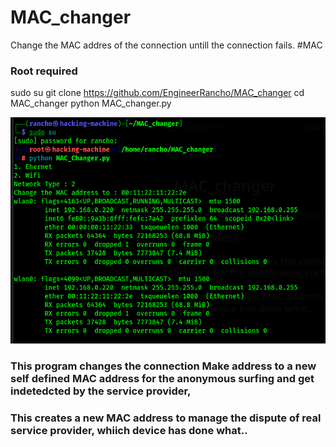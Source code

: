 # MAC_changer
Change the MAC addres of the connection untill the connection fails. #MAC

### Root required

sudo su
git clone https://github.com/EngineerRancho/MAC_changer
cd MAC_changer
python MAC_changer.py

![](.Screenshot.png)

### This program changes the connection Make address to a new self defined MAC address for the anonymous surfing and get indetedcted by the service provider,
### This creates a new MAC address to manage the dispute of real service provider, whiich device has done what..
